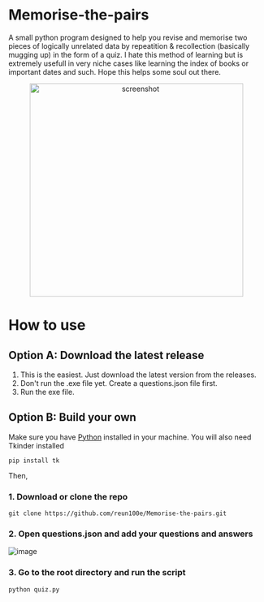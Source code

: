 # Memorise-the-pairs
A small python program designed to help you revise and memorise two pieces of logically unrelated data by repeatition &amp; recollection (basically mugging up) in the form of a quiz. I hate this method of learning but is extremely usefull in very niche cases like learning the index of books or important dates and such. Hope this helps some soul out there.

<p align="center">
    <img width="420" src="https://i.imgur.com/dMNoTgd.png" alt="screenshot">
</p>

# How to use
## Option A: Download the latest release
1. This is the easiest. Just download the latest version from the releases.
2. Don't run the .exe file yet. Create a questions.json file first.
3. Run the exe file.

## Option B: Build your own
Make sure you have [Python](https://www.python.org/) installed in your machine. You will also need Tkinder installed
```
pip install tk
```
Then,
### 1. Download or clone the repo
```
git clone https://github.com/reun100e/Memorise-the-pairs.git
```
### 2. Open questions.json and add your questions and answers
![image](https://github.com/reun100e/Memorise-the-pairs/assets/47780896/bd93beed-af25-4f91-a554-5552f5695739)
### 3. Go to the root directory and run the script
```
python quiz.py
```
